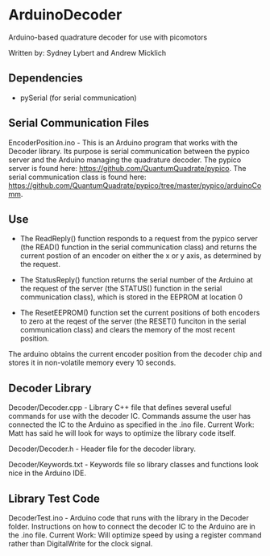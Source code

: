 # ArduinoDecoder

Arduino-based quadrature decoder for use with picomotors

Written by: Sydney Lybert and Andrew Micklich

## Dependencies

  * pySerial (for serial communication)

## Serial Communication Files

EncoderPosition.ino - This is an Arduino program that works with the Decoder library.
Its purpose is serial communication between the pypico server and the Arduino managing the quadrature decoder.
The pypico server is found here: https://github.com/QuantumQuadrate/pypico.
The serial communication class is found here: https://github.com/QuantumQuadrate/pypico/tree/master/pypico/arduinoComm.

## Use

* The ReadReply() function responds to a request from the pypico server (the READ() function in the serial communication class) and returns the current postion of an encoder on either the x or y axis, as determined by the request.

* The StatusReply() function returns the serial number of the Arduino at the request of the server (the STATUS() function in the serial communication class), which is stored in the EEPROM at location 0

* The ResetEEPROM() function set the current positions of both encoders to zero at the reqest of the server (the RESET() funciton in the serial communication class) and clears the memory of the most recent position.

The arduino obtains the current encoder position from the decoder chip and stores it in non-volatile memory every 10 seconds. 


## Decoder Library

Decoder/Decoder.cpp - Library C++ file that defines several useful commands for use with the decoder IC.
Commands assume the user has connected the IC to the Arduino as specified in the .ino file.
Current Work: Matt has said he will look for ways to optimize the library code itself.

Decoder/Decoder.h - Header file for the decoder library.

Decoder/Keywords.txt - Keywords file so library classes and functions look nice in the Arduino IDE.

## Library Test Code

DecoderTest.ino - Arduino code that runs with the library in the Decoder folder.
Instructions on how to connect the decoder IC to the Arduino are in the .ino file.
Current Work: Will optimize speed by using a register command rather than DigitalWrite for the clock signal.
